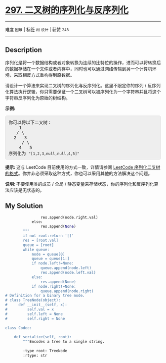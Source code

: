 # [297. 二叉树的序列化与反序列化](https://leetcode-cn.com/problems/serialize-and-deserialize-binary-tree/)

---

难度 `困难` | 标签 `树` `设计`  | 获赞 `243`

---

## Description

<style>
section pre{
    background-color: #eee;
    border: 1px solid #ddd;
    padding:10px;
    border-radius: 5px;
}
</style>
<section>
<p>序列化是将一个数据结构或者对象转换为连续的比特位的操作，进而可以将转换后的数据存储在一个文件或者内存中，同时也可以通过网络传输到另一个计算机环境，采取相反方式重构得到原数据。</p>
<p>请设计一个算法来实现二叉树的序列化与反序列化。这里不限定你的序列 / 反序列化算法执行逻辑，你只需要保证一个二叉树可以被序列化为一个字符串并且将这个字符串反序列化为原始的树结构。</p>
<p><strong>示例:&nbsp;</strong></p>
<pre>你可以将以下二叉树：
    1
   / \
  2   3
     / \
    4   5
序列化为 <code>"[1,2,3,null,null,4,5]"</code></pre>
<p><strong>提示:&nbsp;</strong>这与 LeetCode 目前使用的方式一致，详情请参阅&nbsp;<a href="/faq/#binary-tree">LeetCode 序列化二叉树的格式</a>。你并非必须采取这种方式，你也可以采用其他的方法解决这个问题。</p>
<p><strong>说明:&nbsp;</strong>不要使用类的成员 / 全局 / 静态变量来存储状态，你的序列化和反序列化算法应该是无状态的。</p>
</section>

## My Solution

```python
                res.append(node.right.val)
            else:
                res.append(None)
        """
        if not root:return '[]'
        res = [root.val]
        queue = [root]
        while queue:
            node = queue[0]
            queue = queue[1:]
            if node.left!=None:
                queue.append(node.left)
                res.append(node.left.val)
            else:
                res.append(None)
            if node.right!=None:
                queue.append(node.right)
# Definition for a binary tree node.
# class TreeNode(object):
#     def __init__(self, x):
#         self.val = x
#         self.left = None
#         self.right = None
 
class Codec:
 
    def serialize(self, root):
        """Encodes a tree to a single string.
 
        :type root: TreeNode
        :rtype: str
```

